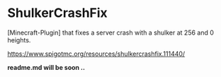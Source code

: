 # ShulkerCrashFix
[Minecraft-Plugin] that fixes a server crash with a shulker at 256 and 0 heights.

https://www.spigotmc.org/resources/shulkercrashfix.111440/

__readme.md will be soon ..__
